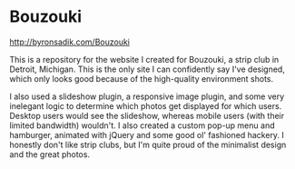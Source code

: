 # Bouzouki

http://byronsadik.com/Bouzouki

This is a repository for the website I created for Bouzouki, a strip club in Detroit, Michigan. This is the only site I can confidently say I've designed, which only looks good because of the high-quality environment shots.

I also used a slideshow plugin, a responsive image plugin, and some very inelegant logic to determine which photos get displayed for which users. Desktop users would see the slideshow, whereas mobile users (with their limited bandwidth) wouldn't. I also created a custom pop-up menu and hamburger, animated with jQuery and some good ol' fashioned hackery. I honestly don't like strip clubs, but I'm quite proud of the minimalist design and the great photos.
